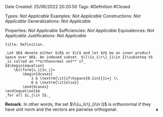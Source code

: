 <br />
<br />

Date Created: 25/06/2022 20:20:50
Tags: #Definition #Closed

Types: _Not Applicable_
Examples: _Not Applicable_
Constructions: _Not Applicable_
Generalizations: _Not Applicable_

Properties: _Not Applicable_
Sufficiencies: _Not Applicable_
Equivalences: _Not Applicable_
Justifications: _Not Applicable_

``` ad-Definition
title: Definition.

_Let $K$ denote either $\R$ or $\C$ and let $V$ be an inner product space over $K$. An indexed subset_ $\l\{u_i\r\}_{i\in I}\subseteq V$ _is called an **orthonormal set** if_
$$\begin{equation}
    \bilform{u_i}{u_j}=
        \begin{dcases}
            1 & \textrm{\it{if\hspace{0.1in}}}i=j \\
            0 & \textrm{\it{else}}
        \end{dcases}
\end{equation}$$
_for all $i,j\in I$._

```

**Remark.** In other words, the set $\l\{u_i\r\}_{i\in I}$ is orthonormal if they have unit norm and the vectors are pairwise orthogonal.<span style="float:right;">$\blacklozenge$</span>
